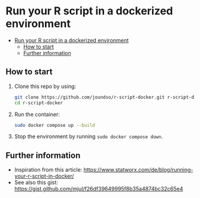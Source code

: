 # Run your R script in a dockerized environment

- [Run your R script in a dockerized environment](#run-your-r-script-in-a-dockerized-environment)
  - [How to start](#how-to-start)
  - [Further information](#further-information)

## How to start

1. Clone this repo by using:

    ```bash
    git clone https://github.com/joundso/r-script-docker.git r-script-docker
    cd r-script-docker
    ```

2. Run the container:

    ```bash
    sudo docker compose up --build
    ```

3. Stop the environment by running `sudo docker compose down`.

## Further information

- Inspiration from this article: <https://www.statworx.com/de/blog/running-your-r-script-in-docker/>
- See also this gist: <https://gist.github.com/mjul/f26df39649995f8b35a4874bc32c65e4>
